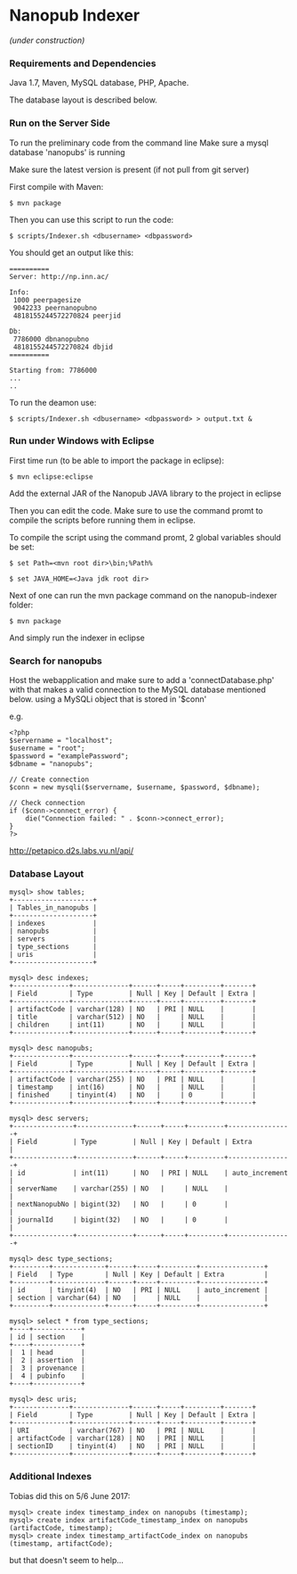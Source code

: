 Nanopub Indexer
===============

_(under construction)_


### Requirements and Dependencies

Java 1.7, Maven, MySQL database, PHP, Apache.

The database layout is described below.


### Run on the Server Side

To run the preliminary code from the command line
Make sure a mysql database 'nanopubs' is running

Make sure the latest version is present (if not pull from git server)

First compile with Maven:

    $ mvn package

Then you can use this script to run the code:

    $ scripts/Indexer.sh <dbusername> <dbpassword>

You should get an output like this:

    ==========
	Server: http://np.inn.ac/

	Info:
	 1000 peerpagesize
	 9042233 peernanopubno
	 4818155244572270824 peerjid

	Db:
	 7786000 dbnanopubno
	 4818155244572270824 dbjid
	==========

	Starting from: 7786000
	...
	..

	
To run the deamon use:

	$ scripts/Indexer.sh <dbusername> <dbpassword> > output.txt &


### Run under Windows with Eclipse

First time run (to be able to import the package in eclipse):

	$ mvn eclipse:eclipse
	
Add the external JAR of the Nanopub JAVA library to the project in eclipse

Then you can edit the code. Make sure to use the command promt to compile the scripts before running them in eclipse.

To compile the script using the command promt, 2 global variables should be set: 

	$ set Path=<mvn root dir>\bin;%Path%
	
	$ set JAVA_HOME=<Java jdk root dir>

Next of one can run the mvn package command on the nanopub-indexer folder:

	$ mvn package

And simply run the indexer in eclipse


### Search for nanopubs

Host the webapplication and make sure to add a
'connectDatabase.php' with that makes a valid connection to the MySQL database mentioned below.
using a MySQLi object that is stored in '$conn'

e.g.

	<?php
	$servername = "localhost";
	$username = "root";
	$password = "examplePassword";
	$dbname = "nanopubs";

	// Create connection
	$conn = new mysqli($servername, $username, $password, $dbname);

	// Check connection
	if ($conn->connect_error) {
		die("Connection failed: " . $conn->connect_error);
	} 
	?>

http://petapico.d2s.labs.vu.nl/api/


### Database Layout

	mysql> show tables;
	+--------------------+
	| Tables_in_nanopubs |
	+--------------------+
	| indexes            |
	| nanopubs           |
	| servers            |
	| type_sections      |
	| uris               |
	+--------------------+

	mysql> desc indexes;
	+--------------+--------------+------+-----+---------+-------+
	| Field        | Type         | Null | Key | Default | Extra |
	+--------------+--------------+------+-----+---------+-------+
	| artifactCode | varchar(128) | NO   | PRI | NULL    |       |
	| title        | varchar(512) | NO   |     | NULL    |       |
	| children     | int(11)      | NO   |     | NULL    |       |
	+--------------+--------------+------+-----+---------+-------+

	mysql> desc nanopubs;
	+--------------+--------------+------+-----+---------+-------+
	| Field        | Type         | Null | Key | Default | Extra |
	+--------------+--------------+------+-----+---------+-------+
	| artifactCode | varchar(255) | NO   | PRI | NULL    |       |
	| timestamp    | int(16)      | NO   |     | NULL    |       |
	| finished     | tinyint(4)   | NO   |     | 0       |       |
	+--------------+--------------+------+-----+---------+-------+

	mysql> desc servers;
	+---------------+--------------+------+-----+---------+----------------+
	| Field         | Type         | Null | Key | Default | Extra          |
	+---------------+--------------+------+-----+---------+----------------+
	| id            | int(11)      | NO   | PRI | NULL    | auto_increment |
	| serverName    | varchar(255) | NO   |     | NULL    |                |
	| nextNanopubNo | bigint(32)   | NO   |     | 0       |                |
	| journalId     | bigint(32)   | NO   |     | 0       |                |
	+---------------+--------------+------+-----+---------+----------------+

	mysql> desc type_sections;
	+---------+-------------+------+-----+---------+----------------+
	| Field   | Type        | Null | Key | Default | Extra          |
	+---------+-------------+------+-----+---------+----------------+
	| id      | tinyint(4)  | NO   | PRI | NULL    | auto_increment |
	| section | varchar(64) | NO   |     | NULL    |                |
	+---------+-------------+------+-----+---------+----------------+

	mysql> select * from type_sections;
	+----+------------+
	| id | section    |
	+----+------------+
	|  1 | head       |
	|  2 | assertion  |
	|  3 | provenance |
	|  4 | pubinfo    |
	+----+------------+

	mysql> desc uris;
	+--------------+--------------+------+-----+---------+-------+
	| Field        | Type         | Null | Key | Default | Extra |
	+--------------+--------------+------+-----+---------+-------+
	| URI          | varchar(767) | NO   | PRI | NULL    |       |
	| artifactCode | varchar(128) | NO   | PRI | NULL    |       |
	| sectionID    | tinyint(4)   | NO   | PRI | NULL    |       |
	+--------------+--------------+------+-----+---------+-------+


### Additional Indexes

Tobias did this on 5/6 June 2017:

    mysql> create index timestamp_index on nanopubs (timestamp);
    mysql> create index artifactCode_timestamp_index on nanopubs (artifactCode, timestamp);
    mysql> create index timestamp_artifactCode_index on nanopubs (timestamp, artifactCode);

but that doesn't seem to help...